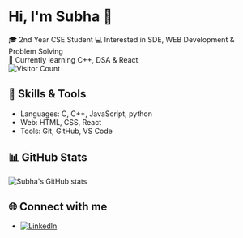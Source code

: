 # Hi, I'm Subha 👋  

🎓 2nd Year CSE Student
💻 Interested in SDE, WEB Development & Problem Solving  
🚀 Currently learning C++, DSA & React  
![Visitor Count](https://komarev.com/ghpvc/?username=subhahens)

## 🚀 Skills & Tools
- Languages: C, C++, JavaScript, python
- Web: HTML, CSS, React
- Tools: Git, GitHub, VS Code  

## 📊 GitHub Stats
![Subha's GitHub stats](https://github-readme-stats.vercel.app/api?username=subhahens&show_icons=true&theme=radical)

## 🌐 Connect with me
- [![LinkedIn](https://img.shields.io/badge/LinkedIn-blue?style=flat&logo=linkedin&logoColor=white)]([https://www.linkedin.com/in/YOUR-USERNAME](https://www.linkedin.com/in/subha-hens-331294322/))

